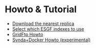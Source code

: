 # Howto & Tutorial

* [Download the nearest replica](download_nearest_replica.md)
* [Select which ESGF indexes to use](select_indexes.md)
* [GridFtp Howto](gridftp.md)
* [Synda+Docker Howto (experimental)](https://registry.hub.docker.com/u/ncaripsl/synda)
